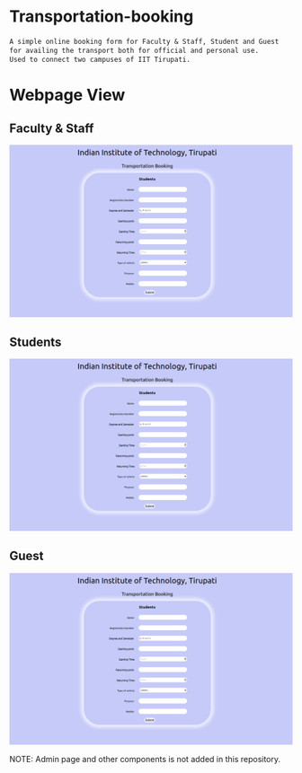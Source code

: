 # Transportation-booking

	A simple online booking form for Faculty & Staff, Student and Guest for availing the transport both for official and personal use.
	Used to connect two campuses of IIT Tirupati.

# Webpage View

## Faculty & Staff

![alt text](https://github.com/mahendran-narayanan/Transportation-booking/blob/main/Images/students.png?raw=true)

## Students

![alt text](https://github.com/mahendran-narayanan/Transportation-booking/blob/main/Images/students.png?raw=true)

## Guest

![alt text](https://github.com/mahendran-narayanan/Transportation-booking/blob/main/Images/students.png?raw=true)


NOTE: Admin page and other components is not added in this repository.